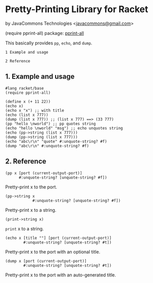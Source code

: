 # Pretty-Printing Library for Racket

by JavaCommons Technologies
<[javacommons@gmail.com](mailto:javacommons@gmail.com)>

 (require pprint-all) package: [pprint-all](https://pkgs.racket-lang.org/package/pprint-all)

This basically provides `pp`, `echo`, and `dump`.

    1 Example and usage
                       
    2 Reference        

## 1. Example and usage

```racket
#lang racket/base                                   
(require pprint-all)                                
                                                    
(define x (+ 11 22))                                
(echo x)                                            
(echo x "x") ;; with title                          
(echo (list x 777))                                 
(dump (list x 777)) ;; (list x 777) ==> (33 777)    
(pp "hello \nworld") ;; pp quotes string            
(echo "hello \nworld" "msg") ;; echo unquotes string
(echo (pp->string (list x 777)))                    
(dump (pp->string (list x 777)))                    
(echo "abc\r\n" "quote" #:unquote-string? #f)       
(dump "abc\r\n" #:unquote-string? #f)               
```

## 2. Reference

```racket
(pp x [port (current-output-port)]           
      #:unquote-string? [unquote-string? #f])
```

Pretty-print x to the port.

```racket
(pp->string x                                      
            #:unquote-string? [unquote-string? #f])
```

Pretty-print x to a string.

```racket
(print->string x)
```

`print` x to a string.

```racket
(echo x [title ""] [port (current-output-port)]
        #:unquote-string? [unquote-string? #t])
```

Pretty-print x to the port with an optional title.

```racket
(dump x [port (current-output-port)]           
        #:unquote-string? [unquote-string? #t])
```

Pretty-print x to the port with an auto-generated title.
